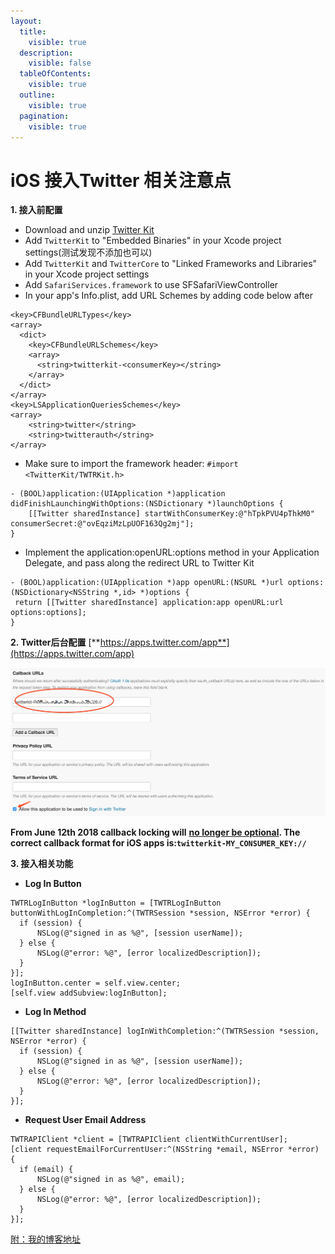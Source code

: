 ```yaml
---
layout:
  title:
    visible: true
  description:
    visible: false
  tableOfContents:
    visible: true
  outline:
    visible: true
  pagination:
    visible: true
---
```


# iOS 接入Twitter 相关注意点

**1. 接入前配置**

* Download and unzip [Twitter Kit](https://ton.twimg.com/syndication/twitterkit/ios/3.3.0/Twitter-Kit-iOS.zip)
* Add `TwitterKit` to "Embedded Binaries" in your Xcode project settings(测试发现不添加也可以)
* Add `TwitterKit` and `TwitterCore` to "Linked Frameworks and Libraries" in your Xcode project settings
* Add `SafariServices.framework` to use SFSafariViewController
* In your app's Info.plist, add URL Schemes by adding code below after

```
<key>CFBundleURLTypes</key>
<array>
  <dict>
    <key>CFBundleURLSchemes</key>
    <array>
      <string>twitterkit-<consumerKey></string>
    </array>
  </dict>
</array>
<key>LSApplicationQueriesSchemes</key>
<array>
    <string>twitter</string>
    <string>twitterauth</string>
</array>
```

* Make sure to import the framework header: `#import <TwitterKit/TWTRKit.h>`

```
- (BOOL)application:(UIApplication *)application didFinishLaunchingWithOptions:(NSDictionary *)launchOptions {
    [[Twitter sharedInstance] startWithConsumerKey:@"hTpkPVU4pThkM0" consumerSecret:@"ovEqziMzLpUOF163Qg2mj"];
}
```

* Implement the application:openURL:options method in your Application Delegate, and pass along the redirect URL to Twitter Kit

```
- (BOOL)application:(UIApplication *)app openURL:(NSURL *)url options:(NSDictionary<NSString *,id> *)options {
 return [[Twitter sharedInstance] application:app openURL:url options:options];
}
```

**2. Twitter后台配置** [**https://apps.twitter.com/app**](https://apps.twitter.com/app)

![Twitter apps dashboard](https://raw.githubusercontent.com/Gsl201600/PicGoImg/master/img/2019.04.23.01.png)

**From June 12th 2018 callback locking will** [**no longer be optional**](https://developer.twitter.com/en/docs/basics/callback\_url.html)**. The correct callback format for iOS apps is:`twitterkit-MY_CONSUMER_KEY://`**

**3. 接入相关功能**

* **Log In Button**

```
TWTRLogInButton *logInButton = [TWTRLogInButton buttonWithLogInCompletion:^(TWTRSession *session, NSError *error) {
  if (session) {
      NSLog(@"signed in as %@", [session userName]);
  } else {
      NSLog(@"error: %@", [error localizedDescription]);
  }
}];
logInButton.center = self.view.center;
[self.view addSubview:logInButton];
```

* **Log In Method**

```
[[Twitter sharedInstance] logInWithCompletion:^(TWTRSession *session, NSError *error) {
  if (session) {
      NSLog(@"signed in as %@", [session userName]);
  } else {
      NSLog(@"error: %@", [error localizedDescription]);
  }
}];
```

* **Request User Email Address**

```
TWTRAPIClient *client = [TWTRAPIClient clientWithCurrentUser];
[client requestEmailForCurrentUser:^(NSString *email, NSError *error) {
  if (email) {
      NSLog(@"signed in as %@", email);
  } else {
      NSLog(@"error: %@", [error localizedDescription]);
  }
}];
```

[附：我的博客地址](https://gsl201600.github.io/2019/04/23/iOS%E6%8E%A5%E5%85%A5Twitter%E7%9B%B8%E5%85%B3%E6%B3%A8%E6%84%8F%E7%82%B9/)
